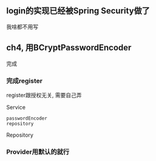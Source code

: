 ## login的实现已经被Spring Security做了
我啥都不用写
## ch4, 用BCryptPasswordEncoder
完成
### 完成register
register跟授权无关, 需要自己弄

Service

    passwordEncoder
    repository

Repository

### Provider用默认的就行
